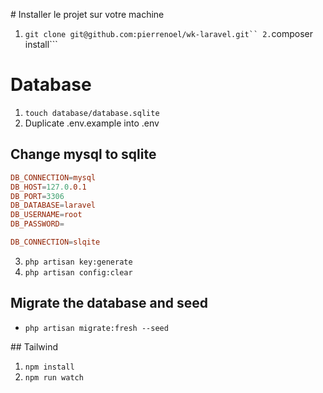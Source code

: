 # Installer le projet sur votre machine

1. ```git clone git@github.com:pierrenoel/wk-laravel.git``
2.```composer install```

# Database
1. ```touch database/database.sqlite```
2. Duplicate .env.example into .env

## Change mysql to sqlite

```conf
DB_CONNECTION=mysql
DB_HOST=127.0.0.1
DB_PORT=3306
DB_DATABASE=laravel
DB_USERNAME=root
DB_PASSWORD=
```
```conf
DB_CONNECTION=slqite
```

3. ```php artisan key:generate```
4. ```php artisan config:clear```

## Migrate the database and seed 
- ```php artisan migrate:fresh --seed```

## Tailwind

1. ```npm install```
2. ```npm run watch```

